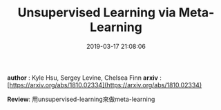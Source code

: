 ﻿---
title: Unsupervised Learning via Meta-Learning
tags:
  - Meta-Learning
  - Unsupervised Learning
categories:
  - Papers Notes
mathjax: false
date: 2019-03-17 21:08:06
---

**author** : Kyle Hsu, Sergey Levine, Chelsea Finn
**arxiv** : [https://arxiv.org/abs/1810.02334](https://arxiv.org/abs/1810.02334)

**Review**:
用unsupervised-learning來做meta-learning

<!--more-->